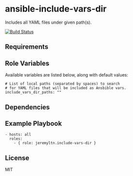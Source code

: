 # ansible-include-vars-dir

Includes all YAML files under given path(s).

[![Build Status](https://travis-ci.org/osxstrap/ansible-include-vars-dir.svg?branch=master)](https://travis-ci.org/osxstrap/ansible-include-vars-dir)

## Requirements

## Role Variables

Available variables are listed below, along with default values:

	# List of local paths (separated by spaces) to search
	# for YAML files that will be included as Ansbible vars.
	include_vars_dir_paths: ""

## Dependencies

## Example Playbook

    - hosts: all
      roles:
        - { role: jeremyltn.include-vars-dir }

## License

MIT
